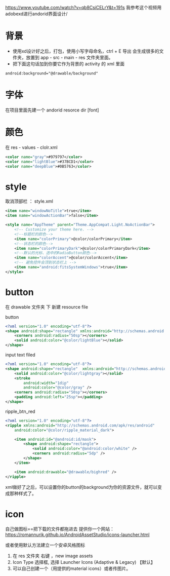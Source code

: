 <https://www.youtube.com/watch?v=qb8CsiCELrY&t=191s>
我参考这个视频用adobexd进行andorid界面设计/
# 背景
* 使用xd设计好之后，打包，使用小写字母命名，ctrl + E 导出 会生成很多的文件夹，放置到 app - src - main - res 文件夹里面。
* 把下面这句话加到你要它作为背景的 activity 的 xml 里面

```
android:background="@drawable/background"

```
# 字体
在项目里面先建一个 andorid resorce dir [font]

# 颜色  
在 res - values - clolr.xml
```xml
<color name="gray">#979797</color>
<color name="lightBlue">#37BCD1</color>
<color name="deepBlue">#0B5763</color>
```

# style
取消顶部栏 ： style.xml
```xml
<item name="windowNoTitle">true</item>
<item name="windowActionBar">false</item>
```

```xml
<style name="AppTheme" parent="Theme.AppCompat.Light.NoActionBar">
    <!-- Customize your theme here. -->
    <!--标题栏的颜色-->
    <item name="colorPrimary">@color/colorPrimary</item>
    <!--状态栏的颜色-->
    <item name="colorPrimaryDark">@color/colorPrimaryDark</item>
    <!--默认的光标、选中的RadioButton颜色-->
    <item name="colorAccent">@color/colorAccent</item>
    <!-- 避免控件会顶到状态栏上 -->
    <item name="android:fitsSystemWindows">true</item>
</style>
```

# button
在 drawable 文件夹 下 新建 resource file 

button
```xml
<?xml version="1.0" encoding="utf-8"?>
<shape android:shape="rectangle" xmlns:android="http://schemas.android.com/apk/res/android">
    <corners android:radius="50sp"></corners>
    <solid android:color="@color/lightBlue"></solid>
</shape>
```
input text filed
```xml
<?xml version="1.0" encoding="utf-8"?>
<shape android:shape="rectangle"  xmlns:android="http://schemas.android.com/apk/res/android">
    <solid android:color="@color/lightgray"></solid>
    <stroke
        android:width="1dip"
        android:color="@color/gray" />
    <corners android:radius="50sp"></corners>
    <padding android:left="25sp"></padding>
</shape>
```

ripple_btn_red
```xml
<?xml version="1.0" encoding="utf-8"?>
<ripple xmlns:android="http://schemas.android.com/apk/res/android"
    android:color="@color/ripple_material_dark">

    <item android:id="@android:id/mask">
        <shape android:shape="rectangle">
            <solid android:color="@android:color/white" />
            <corners android:radius="5dp" />
        </shape>
    </item>

    <item android:drawable="@drawable/bighred" />
</ripple>
```

xml做好了之后，可以设置你的button的background为你的资源文件，就可以变成那种样式了。

# icon

自己做图标==把下载的文件都拖进去
提供你一个网站：
<https://romannurik.github.io/AndroidAssetStudio/icons-launcher.html>

或者使用默认方法建立一个安卓风格图标
1. 在 res 文件夹 右键 ，new image assets
2. Icon Type 选择框, 选择 Launcher Icons (Adaptive & Legacy) 【默认】
3. 可以自己创建一个（用提供的material icons）或者传图片。